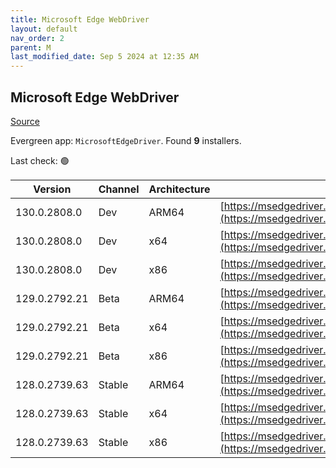 ```yaml
---
title: Microsoft Edge WebDriver
layout: default
nav_order: 2
parent: M
last_modified_date: Sep 5 2024 at 12:35 AM
---
```


## Microsoft Edge WebDriver

[Source](https://www.microsoft.com/edge)

Evergreen app: `MicrosoftEdgeDriver`. Found **9** installers.

Last check: 🟢

| Version       | Channel | Architecture | URI                                                                                                                                            |
| ------------- | ------- | ------------ | ---------------------------------------------------------------------------------------------------------------------------------------------- |
| 130.0.2808.0  | Dev     | ARM64        | [https://msedgedriver.azureedge.net/130.0.2808.0/edgedriver_arm64.zip](https://msedgedriver.azureedge.net/130.0.2808.0/edgedriver_arm64.zip)   |
| 130.0.2808.0  | Dev     | x64          | [https://msedgedriver.azureedge.net/130.0.2808.0/edgedriver_win64.zip](https://msedgedriver.azureedge.net/130.0.2808.0/edgedriver_win64.zip)   |
| 130.0.2808.0  | Dev     | x86          | [https://msedgedriver.azureedge.net/130.0.2808.0/edgedriver_win32.zip](https://msedgedriver.azureedge.net/130.0.2808.0/edgedriver_win32.zip)   |
| 129.0.2792.21 | Beta    | ARM64        | [https://msedgedriver.azureedge.net/129.0.2792.21/edgedriver_arm64.zip](https://msedgedriver.azureedge.net/129.0.2792.21/edgedriver_arm64.zip) |
| 129.0.2792.21 | Beta    | x64          | [https://msedgedriver.azureedge.net/129.0.2792.21/edgedriver_win64.zip](https://msedgedriver.azureedge.net/129.0.2792.21/edgedriver_win64.zip) |
| 129.0.2792.21 | Beta    | x86          | [https://msedgedriver.azureedge.net/129.0.2792.21/edgedriver_win32.zip](https://msedgedriver.azureedge.net/129.0.2792.21/edgedriver_win32.zip) |
| 128.0.2739.63 | Stable  | ARM64        | [https://msedgedriver.azureedge.net/128.0.2739.63/edgedriver_arm64.zip](https://msedgedriver.azureedge.net/128.0.2739.63/edgedriver_arm64.zip) |
| 128.0.2739.63 | Stable  | x64          | [https://msedgedriver.azureedge.net/128.0.2739.63/edgedriver_win64.zip](https://msedgedriver.azureedge.net/128.0.2739.63/edgedriver_win64.zip) |
| 128.0.2739.63 | Stable  | x86          | [https://msedgedriver.azureedge.net/128.0.2739.63/edgedriver_win32.zip](https://msedgedriver.azureedge.net/128.0.2739.63/edgedriver_win32.zip) |
